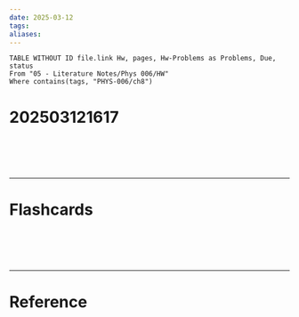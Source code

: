 ```yaml
---
date: 2025-03-12
tags: 
aliases:
---
```

```dataview
TABLE WITHOUT ID file.link Hw, pages, Hw-Problems as Problems, Due, status
From "05 - Literature Notes/Phys 006/HW"
Where contains(tags, "PHYS-006/ch8")
```
# 202503121617


# ‌
---
# Flashcards


# ‌
---
# Reference
